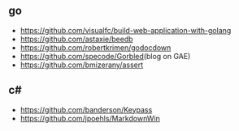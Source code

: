 go
---
- <https://github.com/visualfc/build-web-application-with-golang>
- <https://github.com/astaxie/beedb>
- <https://github.com/robertkrimen/godocdown>
- <https://github.com/specode/Gorbled>(blog on GAE)
- <https://github.com/bmizerany/assert>

c#
---
- <https://github.com/banderson/Keypass>
- <https://github.com/jpoehls/MarkdownWin>